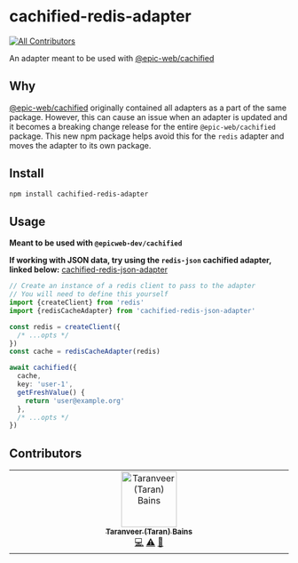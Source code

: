 # cachified-redis-adapter

[![All Contributors](https://img.shields.io/github/all-contributors/mannyv123/cachified-redis-adapter?color=ee8449&style=flat-square)](#contributors)

An adapter meant to be used with
[@epic-web/cachified](https://github.com/epicweb-dev/cachified)

## Why

[@epic-web/cachified](https://github.com/epicweb-dev/cachified) originally
contained all adapters as a part of the same package. However, this can cause an
issue when an adapter is updated and it becomes a breaking change release for
the entire `@epic-web/cachified` package. This new npm package helps avoid this
for the `redis` adapter and moves the adapter to its own package.

## Install

```bash
npm install cachified-redis-adapter
```

## Usage

**Meant to be used with `@epicweb-dev/cachified`**

**If working with JSON data, try using the `redis-json` cachified adapter,
linked below:**
[cachified-redis-json-adapter](https://github.com/tearingItUp786/cachified-redis-json-adapter)

```ts
// Create an instance of a redis client to pass to the adapter
// You will need to define this yourself
import {createClient} from 'redis'
import {redisCacheAdapter} from 'cachified-redis-json-adapter'

const redis = createClient({
  /* ...opts */
})
const cache = redisCacheAdapter(redis)

await cachified({
  cache,
  key: 'user-1',
  getFreshValue() {
    return 'user@example.org'
  },
  /* ...opts */
})
```

## Contributors

<!-- ALL-CONTRIBUTORS-LIST:START - Do not remove or modify this section -->
<!-- prettier-ignore-start -->
<!-- markdownlint-disable -->
<table>
  <tbody>
    <tr>
      <td align="center" valign="top" width="14.28%"><a href="https://twitter.com/tearingitup786"><img src="https://avatars.githubusercontent.com/u/16584942?v=4?s=100" width="100px;" alt="Taranveer (Taran) Bains"/><br /><sub><b>Taranveer (Taran) Bains</b></sub></a><br /><a href="#code-tearingItUp786" title="Code">💻</a> <a href="#test-tearingItUp786" title="Tests">⚠️</a> <a href="#doc-tearingItUp786" title="Documentation">📖</a></td>
    </tr>
  </tbody>
</table>

<!-- markdownlint-restore -->
<!-- prettier-ignore-end -->

<!-- ALL-CONTRIBUTORS-LIST:END -->

